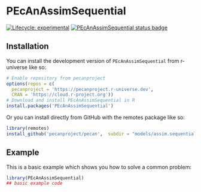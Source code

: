 
# PEcAnAssimSequential

<!-- badges: start -->

[![Lifecycle: experimental](https://img.shields.io/badge/lifecycle-experimental-orange.svg)](https://lifecycle.r-lib.org/articles/stages.html#experimental)
[![PEcAnAssimSequential status badge](https://pecanproject.r-universe.dev/badges/PEcAnAssimSequential)](https://pecanproject.r-universe.dev/PEcAnAssimSequential)

<!-- badges: end -->

## Installation

You can install the development version of `PEcAnAssimSequential` from r-universe like so:

``` r
# Enable repository from pecanproject
options(repos = c(
  pecanproject = 'https://pecanproject.r-universe.dev',
  CRAN = 'https://cloud.r-project.org'))
# Download and install PEcAnAssimSequential in R
install.packages('PEcAnAssimSequential')
```

Or you can install directly from GitHub with the remotes package like so:

``` r
library(remotes)
install_github('pecanproject/pecan',  subdir = "models/assim.sequential")
```

## Example

This is a basic example which shows you how to solve a common problem:

``` r
library(PEcAnAssimSequential)
## basic example code
```


